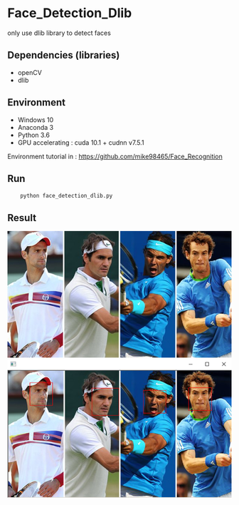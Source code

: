 # Face_Detection_Dlib
only use dlib library to detect faces

 ## Dependencies (libraries)
  * openCV
  * dlib
  
 ## Environment
  * Windows 10
  * Anaconda 3
  * Python 3.6
  * GPU accelerating : cuda 10.1 + cudnn v7.5.1
  
 Environment tutorial in : https://github.com/mike98465/Face_Recognition
 
 ## Run 
        python face_detection_dlib.py
 
 ## Result
 ![](test.jpg)   
 ![](result.png)
        
